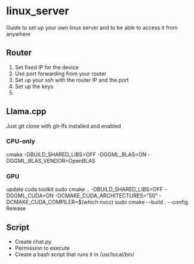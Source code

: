# linux_server
Guide to set up your own linux server and to be able to access it from anywhere

## Router
1. Set fixed IP for the device
2. Use port forwarding from your router
3. Set up your ssh with the router IP and the port
4. Set up the keys
5. 

## Llama.cpp
Just git clone with git-lfs installed and enabled
### CPU-only
cmake -DBUILD_SHARED_LIBS=OFF -DGGML_BLAS=ON -DGGML_BLAS_VENDOR=OpenBLAS
### GPU
update cuda toolkit
sudo cmake .. -DBUILD_SHARED_LIBS=OFF -DGGML_CUDA=ON -DCMAKE_CUDA_ARCHITECTURES="50" -DCMAKE_CUDA_COMPILER=$(which nvcc)
sudo cmake --build . --config Release

## Script
- Create chat.py
- Permission to execute
- Create a bash script that runs it in /usr/local/bin/

